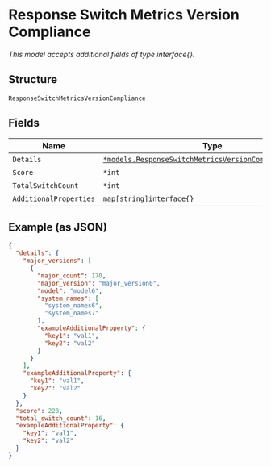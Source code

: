 
# Response Switch Metrics Version Compliance

*This model accepts additional fields of type interface{}.*

## Structure

`ResponseSwitchMetricsVersionCompliance`

## Fields

| Name | Type | Tags | Description |
|  --- | --- | --- | --- |
| `Details` | [`*models.ResponseSwitchMetricsVersionComplianceDetails`](../../doc/models/response-switch-metrics-version-compliance-details.md) | Optional | - |
| `Score` | `*int` | Optional | - |
| `TotalSwitchCount` | `*int` | Optional | - |
| `AdditionalProperties` | `map[string]interface{}` | Optional | - |

## Example (as JSON)

```json
{
  "details": {
    "major_versions": [
      {
        "major_count": 170,
        "major_version": "major_version0",
        "model": "model6",
        "system_names": [
          "system_names6",
          "system_names7"
        ],
        "exampleAdditionalProperty": {
          "key1": "val1",
          "key2": "val2"
        }
      }
    ],
    "exampleAdditionalProperty": {
      "key1": "val1",
      "key2": "val2"
    }
  },
  "score": 228,
  "total_switch_count": 16,
  "exampleAdditionalProperty": {
    "key1": "val1",
    "key2": "val2"
  }
}
```

